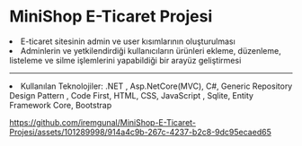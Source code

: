 # MiniShop E-Ticaret Projesi
<li>E-ticaret sitesinin admin ve user kısımlarının oluşturulması </li>
<li>Adminlerin ve yetkilendirdiği kullanıcıların ürünleri ekleme, düzenleme, listeleme ve silme işlemlerini yapabildiği bir arayüz geliştirmesi</li>
<hr>


<li>Kullanılan Teknolojiler: .NET , Asp.NetCore(MVC), C#, Generic Repository Design Pattern , Code First, HTML, CSS, JavaScript , Sqlite,
Entity Framework Core, Bootstrap </li>



https://github.com/iremgunal/MiniShop-E-Ticaret-Projesi/assets/101289998/914a4c9b-267c-4237-b2c8-9dc95ecaed65

